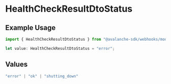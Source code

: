 # HealthCheckResultDtoStatus

## Example Usage

```typescript
import { HealthCheckResultDtoStatus } from "@avalanche-sdk/webhooks/models/components";

let value: HealthCheckResultDtoStatus = "error";
```

## Values

```typescript
"error" | "ok" | "shutting_down"
```
